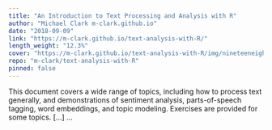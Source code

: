```yaml
---
title: "An Introduction to Text Processing and Analysis with R"
author: "Michael Clark m-clark.github.io"
date: "2018-09-09"
link: "https://m-clark.github.io/text-analysis-with-R/"
length_weight: "12.3%"
cover: "https://m-clark.github.io/text-analysis-with-R/img/nineteeneightyR.png"
repo: "m-clark/text-analysis-with-R"
pinned: false
---
```


This document covers a wide range of topics, including how to process text generally, and demonstrations of sentiment analysis, parts-of-speech tagging, word embeddings, and topic modeling. Exercises are provided for some topics. [...]  ...
